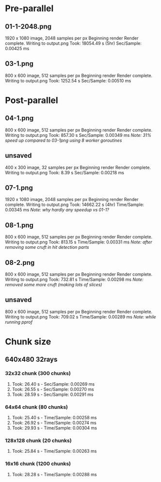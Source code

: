# Pre-parallel

## 01-1-2048.png
1920 x 1080 image, 2048 samples per px
Beginning render
Render complete. Writing to output.png
Took: 18054.49 s (5hr)
Sec/Sample: 0.00425 ms

## 03-1.png
800 x 600 image, 512 samples per px
Beginning render
Render complete. Writing to output.png
Took: 1252.54 s
Sec/Sample: 0.00510 ms

# Post-parallel

## 04-1.png
800 x 600 image, 512 samples per px
Beginning render
Render complete. Writing to output.png
Took: 857.30 s
Sec/Sample: 0.00349 ms
_Note: 31% speed up compared to 03-1png using 8 worker goroutines_

## unsaved
400 x 300 image, 32 samples per px
Beginning render
Render complete. Writing to output.png
Took: 8.39 s
Sec/Sample: 0.00218 ms

## 07-1.png
1920 x 1080 image, 2048 samples per px
Beginning render
Render complete. Writing to output.png
Took: 14662.22 s (4hr)
Time/Sample: 0.00345 ms
_Note: why hardly any speedup vs 01-1?_

## 08-1.png
800 x 600 image, 512 samples per px
Beginning render
Render complete. Writing to output.png
Took: 813.15 s
Time/Sample: 0.00331 ms
_Note: after removing some cruft in hit detection parts_

## 08-2.png
800 x 600 image, 512 samples per px
Beginning render
Render complete. Writing to output.png
Took: 732.81 s
Time/Sample: 0.00298 ms
_Note: removed some more cruft (making lots of slices)_

## unsaved
800 x 600 image, 512 samples per px
Beginning render
Render complete. Writing to output.png
Took: 709.02 s
Time/Sample: 0.00289 ms
_Note: while running pprof_


# Chunk size

## 640x480 32rays 
### 32x32 chunk (300 chunks)
1. Took: 26.40 s - Sec/Sample: 0.00269 ms
2. Took: 26.55 s - Sec/Sample: 0.00270 ms
3. Took: 28.59 s - Sec/Sample: 0.00291 ms
### 64x64 chunk (80 chunks)
1. Took: 25.40 s - Time/Sample: 0.00258 ms
2. Took: 26.92 s - Time/Sample: 0.00274 ms
3. Took: 29.93 s - Time/Sample: 0.00304 ms
### 128x128 chunk (20 chunks)
1. Took: 25.84 s - Time/Sample: 0.00263 ms
### 16x16 chunk (1200 chunks)
1. Took: 28.28 s - Time/Sample: 0.00288 ms
